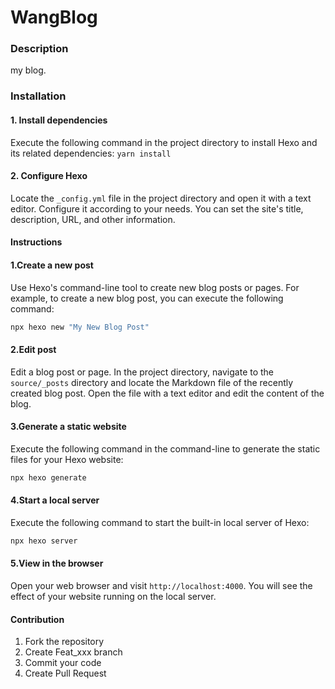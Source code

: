 # WangBlog

### Description
my blog.

### Installation

#### 1. Install dependencies

Execute the following command in the project directory to install Hexo and its related dependencies: `yarn install`

#### 2. Configure Hexo
Locate the `_config.yml` file in the project directory and open it with a text editor. Configure it according to your needs. You can set the site's title, description, URL, and other information.

#### Instructions

#### 1.Create a new post

Use Hexo's command-line tool to create new blog posts or pages. For example, to create a new blog post, you can execute the following command:

```bash
npx hexo new "My New Blog Post"
```
#### 2.Edit post

Edit a blog post or page. In the project directory, navigate to the `source/_posts` directory and locate the Markdown file of the recently created blog post. Open the file with a text editor and edit the content of the blog.

#### 3.Generate a static website

Execute the following command in the command-line to generate the static files for your Hexo website:

```bash
npx hexo generate
```

#### 4.Start a local server

Execute the following command to start the built-in local server of Hexo:

```bash
npx hexo server
```
#### 5.View in the browser

Open your web browser and visit `http://localhost:4000`. You will see the effect of your website running on the local server.

#### Contribution

1.  Fork the repository
2.  Create Feat_xxx branch
3.  Commit your code
4.  Create Pull Request

